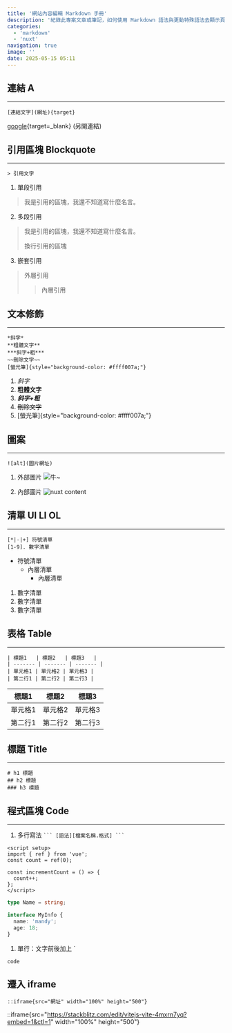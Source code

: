 ```yaml
---
title: '網站內容編輯 Markdown 手冊'
description: '紀錄此專案文章或筆記，如何使用 Markdown 語法與更動特殊語法去顯示頁面（基本語法不記針對比較容易忘的）。'
categories: 
  - 'markdown'
  - 'nuxt'
navigation: true
image: ''
date: 2025-05-15 05:11
---
```


## 連結 A
---

` [連結文字](網址){target} `

[google](https://www.google.co./){target=_blank} (另開連結)

## 引用區塊 Blockquote
---
` > 引用文字 `

1. 單段引用
> 我是引用的區塊，我還不知道寫什麼名言。

2. 多段引用
> 我是引用的區塊，我還不知道寫什麼名言。
> 
> 換行引用的區塊

3. 嵌套引用
> 外層引用
>> 內層引用

## 文本修飾
---
``` plaintext
*斜字*
**粗體文字**
***斜字+粗***
~~刪除文字~~
[螢光筆]{style="background-color: #ffff007a;"}
```
1. *斜字*
2. **粗體文字**
3. ***斜字+粗***
4. ~~刪除文字~~
5. [螢光筆]{style="background-color: #ffff007a;"}

## 圖案
---
` ![alt](圖片網址) `

1. 外部圖片
![牛~](https://i.imgur.com/b24qAz5.jpg)

2. 內部圖片
![nuxt content](/images/posts/nuxt-content.png)

## 清單 UI LI OL
---

``` plaintext
[*|-|+] 符號清單
[1-9]. 數字清單
```
* 符號清單
  * 內層清單
    * 內層清單
  
1. 數字清單
2. 數字清單
3. 數字清單

## 表格 Table
---
``` plaintext
| 標題1   | 標題2   | 標題3   |
| ------- | ------- | ------- |
| 單元格1 | 單元格2 | 單元格3 |
| 第二行1 | 第二行2 | 第二行3 |
```

| 標題1   | 標題2   | 標題3   |
| ------- | ------- | ------- |
| 單元格1 | 單元格2 | 單元格3 |
| 第二行1 | 第二行2 | 第二行3 |

## 標題 Title
---

``` plaintext
# h1 標題
## h2 標題
### h3 標題
```

## 程式區塊 Code 
---
1. 多行寫法 ` ``` [語法][檔案名稱.格式] ``` ` 
``` vue [Counter.vue]
<script setup>
import { ref } from 'vue';
const count = ref(0);

const incrementCount = () => {
  count++;
};
</script>
```
``` typescript [my.ts]
type Name = string;

interface MyInfo {
  name: 'mandy';
  age: 18;
}
```
1. 單行：文字前後加上 `
  
`code` 

## 遷入 iframe

```plaintext
::iframe{src="網址" width="100%" height="500"}
```
::iframe{src="https://stackblitz.com/edit/vitejs-vite-4mxrn7yq?embed=1&ctl=1" width="100%" height="500"}